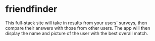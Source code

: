 # friendfinder
This full-stack site will take in results from your users' surveys, then compare their answers with those from other users. The app will then display the name and picture of the user with the best overall match.
